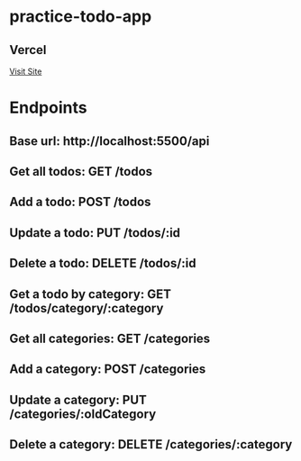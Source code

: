 # practice-todo-app

## Vercel
[Visit Site](https://practice-todo-app-ha67.vercel.app/)


# Endpoints
## Base url: http://localhost:5500/api
## Get all todos: GET /todos
## Add a todo: POST /todos
## Update a todo: PUT /todos/:id
## Delete a todo: DELETE /todos/:id
## Get a todo by category: GET /todos/category/:category
## Get all categories: GET /categories
## Add a category: POST /categories
## Update a category: PUT /categories/:oldCategory
## Delete a category: DELETE /categories/:category

